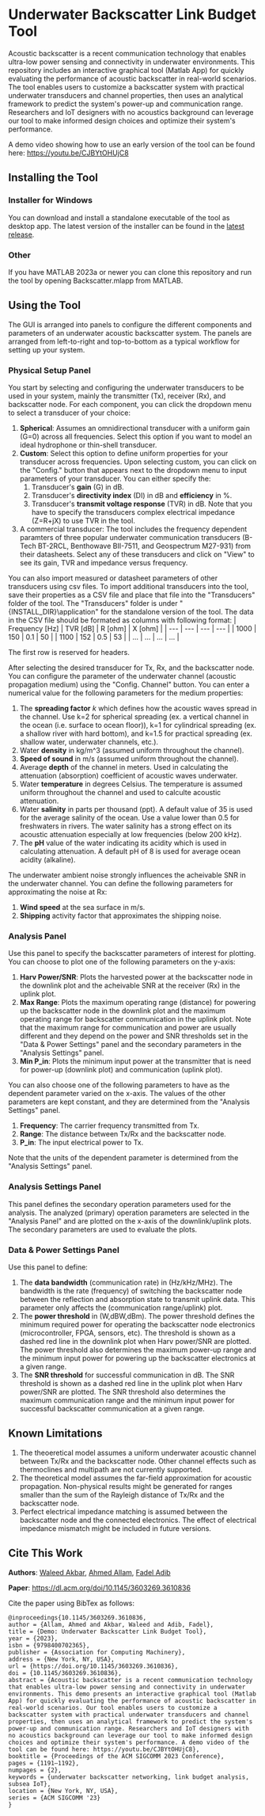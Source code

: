 # Underwater Backscatter Link Budget Tool

Acoustic backscatter is a recent communication technology that enables ultra-low power sensing and connectivity in underwater environments. This repository includes an interactive graphical tool (Matlab App) for quickly evaluating the performance of acoustic backscatter in real-world scenarios. The tool enables users to customize a backscatter system with practical underwater transducers and channel properties, then uses an analytical framework to predict the system's power-up and communication range. Researchers and IoT designers with no acoustics background can leverage our tool to make informed design choices and optimize their system's performance. 

A demo video showing how to use an early version of the tool can be found here: https://youtu.be/CJBYtOHUjC8

## Installing the Tool

### Installer for Windows
You can download and install a standalone executable of the tool as desktop app. The latest version of the installer can be found in the [latest release](https://github.com/signalkinetics/linkbudget/releases).
### Other
If you have MATLAB 2023a or newer you can clone this repository and run the tool by opening Backscatter.mlapp from MATLAB.

## Using the Tool
The GUI is arranged into panels to configure the different components and parameters of an underwater acoustic backscatter system. The panels are arranged from left-to-right and top-to-bottom as a typical workflow for setting up your system.

### Physical Setup Panel
You start by selecting and configuring the underwater transducers to be used in your system, mainly the transmitter (Tx), receiver (Rx), and backscatter node. 
For each component, you can click the dropdown menu to select a transducer of your choice:
1. **Spherical**: Assumes an omnidirectional transducer with a uniform gain (G=0) across all frequencies. Select this option if you want to model an ideal hydrophone or thin-shell transducer.
1. **Custom**: Select this option to define uniform properties for your transducer across frequencies. Upon selecting custom, you can click on the "Config." button that appears next to the dropdown menu to input parameters of your transducer.
	You can either specify the:
	1. Transducer's **gain** (G) in dB.
	1. Transducer's **directivity index** (DI) in dB and **efficiency** in %.
	1. Transducer's **transmit voltage response** (TVR) in dB. Note that you have to specify the transducers complex electrical impedance (Z=R+jX) to use TVR in the tool.
1. A commercial transducer: The tool includes the frequency dependent paramters of three popular underwater communication transducers (B-Tech BT-2RCL, Benthowave BII-7511, and Geospectrum M27-931) from their datasheets. Select any of these transducers and click on "View" to see its gain, TVR and impedance versus frequency.

You can also import measured or datasheet parameters of other transducers using csv files. To import additional transducers into the tool, save their properties as a CSV file and place that file into the "Transducers" folder of the tool. The "Transducers" folder is under "{INSTALL_DIR}\application" for the standalone version of the tool.
The data in the CSV file should be formated as columns with following format: 
| Frequency [Hz] |	TVR [dB] |	 R [ohm] |	 X [ohm] |
| --- | --- | --- | --- |
| 1000 | 150 | 0.1 | 50 |
| 1100 | 152 | 0.5 | 53 | 
| ... | ... | ... | ... |

The first row is reserved for headers.

After selecting the desired transducer for Tx, Rx, and the backscatter node. You can configure the parameter of the underwater channel (acoustic propagation medium) using the "Config. Channel" button.
You can enter a numerical value for the following parameters for the medium properties:
1. The **spreading factor** *k* which defines how the acoustic waves spread in the channel. Use k=2 for spherical spreading (ex. a vertical channel in the ocean (i.e. surface to ocean floor)), k=1 for cylindrical spreading (ex. a shallow river with hard bottom), and k=1.5 for practical spreading (ex. shallow water, underwater channels, etc.).
1. Water **density** in kg/m^3 (assumed uniform throughout the channel).
1. **Speed of sound** in m/s (assumed uniform throughout the channel).
1. Average **depth** of the channel in meters. Used in calculating the attenuation (absorption) coefficient of acoustic waves underwater.
1. Water **temperature** in degrees Celsius. The temperature is assumed uniform throughout the channel and used to calculte acoustic attenuation.
1. Water **salinity** in parts per thousand (ppt). A default value of 35 is used for the average salinity of the ocean. Use a value lower than 0.5 for freshwaters in rivers. The water salinity has a strong effect on its acoustic attenuation especially at low frequencies (below 200 kHz).
1. The **pH** value of the water indicating its acidity which is used in calculating attenuation. A default pH of 8 is used for average ocean acidity (alkaline).  

The underwater ambient noise strongly influences the acheivable SNR in the underwater channel. You can define the following parameters for approximating the noise at Rx:
1. **Wind speed** at the sea surface in m/s.
1. **Shipping** activity factor that approximates the shipping noise.

### Analysis Panel
Use this panel to specify the backscatter parameters of interest for plotting. You can choose to plot one of the following parameters on the y-axis:
1. **Harv Power/SNR**: Plots the harvested power at the backscatter node in the downlink plot and the acheivable SNR at the receiver (Rx) in the uplink plot. 
1. **Max Range**: Plots the maximum operating range (distance) for powering up the backscatter node in the downlink plot and the maximum operating range for backscatter communication in the uplink plot. Note that the maximum range for communication and power are usually different and they depend on the power and SNR thresholds set in the "Data & Power Settings" panel and the secondary parameters in the "Analysis Settings" panel.
1. **Min P_in**: Plots the minimum input power at the transmitter that is need for power-up (downlink plot) and communication (uplink plot).

You can also choose one of the following parameters to have as the dependent parameter varied on the x-axis. The values of the other parameters are kept constant, and they are determined from the "Analysis Settings" panel.
1. **Frequency**: The carrier frequency transmitted from Tx.
1. **Range**: The distance between Tx/Rx and the backscatter node.
1. **P_in**: The input electrical power to Tx.

Note that the units of the dependent parameter is determined from the "Analysis Settings" panel.

### Analysis Settings Panel
This panel defines the secondary operation parameters used for the analysis. The analyzed (primary) operation parameters are selected in the "Analysis Panel" and are plotted on the x-axis of the downlink/uplink plots. The secondary parameters are used to evaluate the plots.

### Data & Power Settings Panel
Use this panel to define:
1. The **data bandwidth** (communication rate) in (Hz/kHz/MHz). The bandwidth is the rate (frequency) of switching the backscatter node between the reflection and absorption state to transmit uplink data. This parameter only affects the (communication range/uplink) plot.
1. The **power threshold** in (W,dBW,dBm). The power threshold defines the minimum required power for operating the backscatter node electronics (microcontroller, FPGA, sensors, etc). The threshold is shown as a dashed red line in the downlink plot when Harv power/SNR are plotted. The power threshold also determines the maximum power-up range and the minimum input power for powering up the backscatter electronics at a given range.
1. The **SNR threshold** for successful communication in dB. The SNR threshold is shown as a dashed red line in the uplink plot when Harv power/SNR are plotted. The SNR threshold also determines the maximum communication range and the minimum input power for successful backscatter communication at a given range.

## Known Limitations
1. The theoeretical model assumes a uniform underwater acoustic channel between Tx/Rx and the backscatter node. Other channel effects such as thermoclines and multipath are not currently supported.
1. The theoretical model assumes the far-field approximation for acoustic propagation. Non-physical results might be generated for ranges smaller than the sum of the Rayleigh distance of Tx/Rx and the backscatter node. 
1. Perfect electrical impedance matching is assumed between the backscatter node and the connected electronics. The effect of electrical impedance mismatch might be included in future versions.


## Cite This Work

**Authors**:  [Waleed Akbar](https://signal-kinetics.media.mit.edu/people/waleed-akbar/), [Ahmed Allam](https://ahmed-allam.com/), [Fadel Adib](http://www.mit.edu/~fadel/)

**Paper**: https://dl.acm.org/doi/10.1145/3603269.3610836

Cite the paper using BibTex as follows:

```
@inproceedings{10.1145/3603269.3610836,
author = {Allam, Ahmed and Akbar, Waleed and Adib, Fadel},
title = {Demo: Underwater Backscatter Link Budget Tool},
year = {2023},
isbn = {9798400702365},
publisher = {Association for Computing Machinery},
address = {New York, NY, USA},
url = {https://doi.org/10.1145/3603269.3610836},
doi = {10.1145/3603269.3610836},
abstract = {Acoustic backscatter is a recent communication technology that enables ultra-low power sensing and connectivity in underwater environments. This demo presents an interactive graphical tool (Matlab App) for quickly evaluating the performance of acoustic backscatter in real-world scenarios. Our tool enables users to customize a backscatter system with practical underwater transducers and channel properties, then uses an analytical framework to predict the system's power-up and communication range. Researchers and IoT designers with no acoustics background can leverage our tool to make informed design choices and optimize their system's performance. A demo video of the tool can be found here: https://youtu.be/CJBYtOHUjC8},
booktitle = {Proceedings of the ACM SIGCOMM 2023 Conference},
pages = {1191–1192},
numpages = {2},
keywords = {underwater backscatter networking, link budget analysis, subsea IoT},
location = {New York, NY, USA},
series = {ACM SIGCOMM '23}
}

  
```